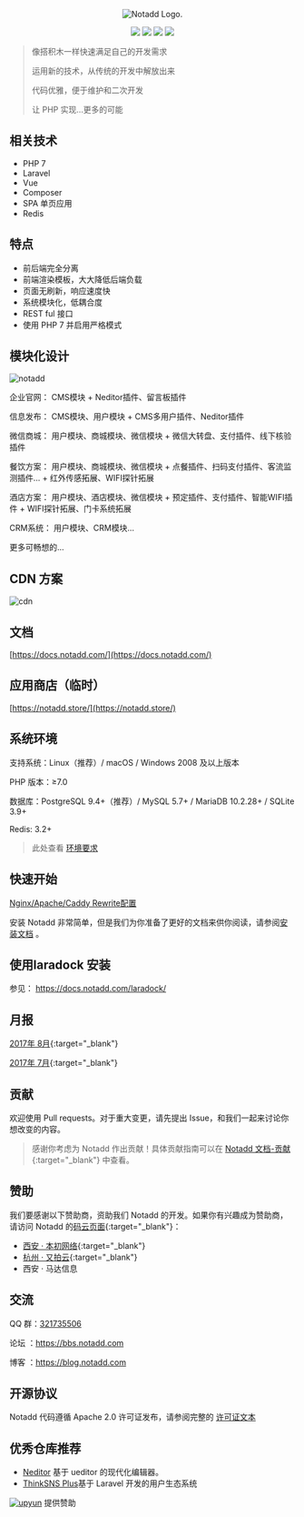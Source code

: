 <p align="center"><img src="https://www.notadd.com/src/notado_logo420x96.svg" alt="Notadd Logo."></p>
<p align="center">
<a href="https://jq.qq.com/?_wv=1027&k=5qVzRh4" title="Notadd 官方技术交流群"><img src="https://img.shields.io/badge/QQ%20Group-321735506-6782d6.svg?style=flat-square"></a>
<a href="https://travis-ci.org/notadd/notadd" title="Build Status"><img src="https://travis-ci.org/notadd/notadd.svg?branch=master"></a>
<a href="https://packagist.org/packages/notadd/notadd" title="Packagist"><img src="https://img.shields.io/packagist/v/notadd/notadd.svg"></a>
<a href="https://github.com/notadd/notadd/releases" title="Downloads"><img src="https://img.shields.io/packagist/dt/notadd/framework.svg"></a>
</p>

> 像搭积木一样快速满足自己的开发需求
>
> 运用新的技术，从传统的开发中解放出来
>
> 代码优雅，便于维护和二次开发
>
> 让 PHP 实现...更多的可能

## 相关技术

- PHP 7
- Laravel
- Vue
- Composer
- SPA 单页应用
- Redis

## 特点

- 前后端完全分离
- 前端渲染模板，大大降低后端负载
- 页面无刷新，响应速度快
- 系统模块化，低耦合度
- REST ful 接口
- 使用 PHP 7 并启用严格模式

## 模块化设计


![notadd](https://www.notadd.com/src/app.svg)

企业官网： CMS模块 + Neditor插件、留言板插件

信息发布： CMS模块、用户模块 + CMS多用户插件、Neditor插件

微信商城： 用户模块、商城模块、微信模块 + 微信大转盘、支付插件、线下核验插件

餐饮方案： 用户模块、商城模块、微信模块 + 点餐插件、扫码支付插件、客流监测插件... + 红外传感拓展、WIFI探针拓展

酒店方案： 用户模块、酒店模块、微信模块 + 预定插件、支付插件、智能WIFI插件 + WIFI探针拓展、门卡系统拓展

CRM系统： 用户模块、CRM模块...

更多可畅想的...

## CDN 方案
![cdn](https://www.notadd.com/src/cdn.svg)

## 文档

[https://docs.notadd.com/](https://docs.notadd.com/)

## 应用商店（临时）

[https://notadd.store/](https://notadd.store/)


## 系统环境

支持系统：Linux（推荐）/ macOS / Windows 2008 及以上版本

PHP 版本：≥7.0

数据库：PostgreSQL 9.4+（推荐）/ MySQL 5.7+ / MariaDB 10.2.28+ / SQLite 3.9+

Redis: 3.2+

> 此处查看 [环境要求](https://docs.notadd.com/gettingstarted/#环境要求)

## 快速开始

[Nginx/Apache/Caddy Rewrite配置](https://docs.notadd.com/gettingstarted/#nginx-apache-caddy)

安装 Notadd 非常简单，但是我们为你准备了更好的文档来供你阅读，请参阅[安装文档](https://docs.notadd.com/gettingstarted/#编译安装) 。

## 使用laradock 安装

参见： https://docs.notadd.com/laradock/

## 月报

[2017年 8月](https://blog.notadd.com/2017/09/01/2017-08/){:target="_blank"}

[2017年 7月](https://blog.notadd.com/2017/08/01/2017-07/){:target="_blank"}



## 贡献

欢迎使用 Pull requests。对于重大变更，请先提出 Issue，和我们一起来讨论你想改变的内容。

> 感谢你考虑为 Notadd 作出贡献！具体贡献指南可以在 [Notadd 文档-贡献](https://docs.notadd.com/introductions/#贡献){:target="_blank"} 中查看。


## 赞助

我们要感谢以下赞助商，资助我们 Notadd 的开发。如果你有兴趣成为赞助商，请访问 Notadd 的[码云页面](https://gitee.com/notadd/notadd?donate=true){:target="_blank"}：

- [西安 · 本初网络](https://www.ibenchu.com){:target="_blank"}
- [杭州 · 又拍云](https://www.upyun.com){:target="_blank"}
- 西安 · 马达信息


## 交流

QQ 群：[321735506](https://jq.qq.com/?_wv=1027&k=5qVzRh4)

论坛 ：https://bbs.notadd.com

博客 ：https://blog.notadd.com


## 开源协议

Notadd 代码遵循 Apache 2.0 许可证发布，请参阅完整的 [许可证文本](LICENSE)

## 优秀仓库推荐

- [Neditor](https://github.com/notadd/neditor) 基于 ueditor 的现代化编辑器。
- [ThinkSNS Plus](https://github.com/slimkit/thinksns-plus)基于 Laravel 开发的用户生态系统



[![upyun](https://www.notadd.com/src/upyun.svg "又拍云")](https://console.upyun.com/register/?invite=r17EYO3BW) 提供赞助
